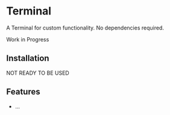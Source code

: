 # Terminal

A Terminal for custom functionality. No dependencies required.

Work in Progress 

## Installation
NOT READY TO BE USED

## Features
- ...
